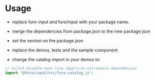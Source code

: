 # Usage

- replace furo-input and furo/input with your package name.
- merge the dependencies from package.json to the new package json
- set the version on the package json
- replace the demos, tests and the sample-component

- change the catalog import in your demos to:
```js
// eslint-disable-next-line import/no-extraneous-dependencies
import "@furo/input/src/furo-catalog.js";

```

